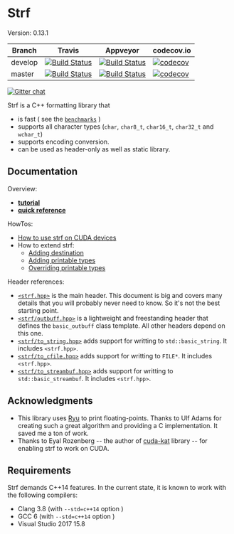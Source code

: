 # Strf
Version: 0.13.1

Branch   | Travis | Appveyor | codecov.io
---------|--------|----------|-----------
develop  | [![Build Status](https://travis-ci.org/robhz786/strf.svg?branch=develop)](https://travis-ci.org/robhz786/strf)| [![Build Status](https://ci.appveyor.com/api/projects/status/github/robhz786/strf?branch=develop&svg=true)](https://ci.appveyor.com/project/robhz786/strf/branch/develop)| [![codecov](https://codecov.io/gh/robhz786/robhz786/branch/develop/graph/badge.svg)](https://codecov.io/gh/robhz786/strf/branch/develop)
master   | [![Build Status](https://travis-ci.org/robhz786/strf.svg?branch=master)](https://travis-ci.org/robhz786/strf)| [![Build Status](https://ci.appveyor.com/api/projects/status/github/robhz786/strf?branch=master&svg=true)](https://ci.appveyor.com/project/robhz786/strf/branch/master)| [![codecov](https://codecov.io/gh/robhz786/robhz786/branch/master/graph/badge.svg)](https://codecov.io/gh/robhz786/strf/branch/master)

[![Gitter chat](https://badges.gitter.im/gitterHQ/gitter.png)](https://gitter.im/cpp-strf/strf)

Strf is a C++ formatting library that

* is fast ( see the [`benchmarks`](http://robhz786.github.io/strf/v0.13.1/benchmarks.html) )
* supports all character types (`char`, `char8_t`, `char16_t`, `char32_t` and `wchar_t`)
* supports encoding conversion.
* can be used as header-only as well as static library.

## Documentation

Overview:
* [**tutorial**](http://robhz786.github.io/strf/v0.13.1/tutorial.html)
* [**quick reference**](http://robhz786.github.io/strf/v0.13.1/quick_reference.html)

HowTos:
- [How to use strf on CUDA devices](http://robhz786.github.io/strf/v0.13.1/cuda.html)
- How to extend strf:
    - [Adding destination](http://robhz786.github.io/strf/v0.13.1/howto_add_destination.html)
    - [Adding printable types](http://robhz786.github.io/strf/v0.13.1/howto_add_printable_types.html)
    - [Overriding printable types](http://robhz786.github.io/strf/v0.13.1/howto_override_printable_types.html)

Header references:
* [`<strf.hpp>`](http://robhz786.github.io/strf/v0.13.1/strf_hpp.html) is the main header. This document is big and covers many details that you will probably never need to know. So it's not the best starting point.
* [`<strf/outbuff.hpp>`](http://robhz786.github.io/strf/v0.13.1/outbuff_hpp.html) is a lightweight and freestanding header that defines the `basic_outbuff` class template. All other headers depend on this one.
* [`<strf/to_string.hpp>`](http://robhz786.github.io/strf/v0.13.1/to_string_hpp.html) adds support for writting to `std::basic_string`. It includes `<strf.hpp>`.
* [`<strf/to_cfile.hpp>`](http://robhz786.github.io/strf/v0.13.1/to_cfile_hpp.html)  adds support for writting to `FILE*`. It includes `<strf.hpp>`.
* [`<strf/to_streambuf.hpp>`](http://robhz786.github.io/strf/v0.13.1/to_streambuf_hpp.html) adds support for writting to `std::basic_streambuf`. It includes `<strf.hpp>`.

## Acknowledgments

- This library uses [Ryu](https://github.com/ulfjack/ryu) to print floating-points. Thanks to Ulf Adams for creating such a great algorithm and providing a C implementation. It saved me a ton of work.
- Thanks to Eyal Rozenberg -- the author of [cuda-kat](https://github.com/eyalroz/cuda-kat) library -- for enabling strf to work on CUDA.

## Requirements

Strf demands C++14 features. In the current state, it is known to work with the following compilers:

* Clang 3.8 (with `--std=c++14` option )
* GCC 6 (with `--std=c++14` option )
* Visual Studio 2017 15.8

